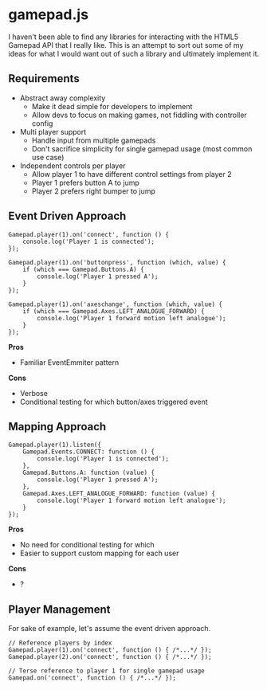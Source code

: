 # gamepad.js

I haven't been able to find any libraries for interacting with the HTML5 Gamepad API that I really like. This is an attempt to sort out some of my ideas for what I would want out of such a library and ultimately implement it.


## Requirements

- Abstract away complexity
	- Make it dead simple for developers to implement
	- Allow devs to focus on making games, not fiddling with controller config
- Multi player support
	- Handle input from multiple gamepads
	- Don't sacrifice simplicity for single gamepad usage (most common use case)
- Independent controls per player
	- Allow player 1 to have different control settings from player 2
	- Player 1 prefers button A to jump
	- Player 2 prefers right bumper to jump

## Event Driven Approach
	
```
Gamepad.player(1).on('connect', function () {
	console.log('Player 1 is connected');
});
	
Gamepad.player(1).on('buttonpress', function (which, value) {
	if (which === Gamepad.Buttons.A) {
		console.log('Player 1 pressed A');
	}
});

Gamepad.player(1).on('axeschange', function (which, value) {
	if (which === Gamepad.Axes.LEFT_ANALOGUE_FORWARD) {
		console.log('Player 1 forward motion left analogue');
	}
});
```

**Pros**

- Familiar EventEmmiter pattern

**Cons**

- Verbose
- Conditional testing for which button/axes triggered event

## Mapping Approach

```
Gamepad.player(1).listen({
	Gamepad.Events.CONNECT: function () {
		console.log('Player 1 is connected');
	},
	Gamepad.Buttons.A: function (value) {
		console.log('Player 1 pressed A');
	},
	Gamepad.Axes.LEFT_ANALOGUE_FORWARD: function (value) {
		console.log('Player 1 forward motion left analogue');
	}
});
```

**Pros**

- No need for conditional testing for which
- Easier to support custom mapping for each user

**Cons**

- ?

## Player Management

For sake of example, let's assume the event driven approach.

```
// Reference players by index
Gamepad.player(1).on('connect', function () { /*...*/ });
Gamepad.player(2).on('connect', function () { /*...*/ });

// Terse reference to player 1 for single gamepad usage
Gamepad.on('connect', function () { /*...*/ });
```